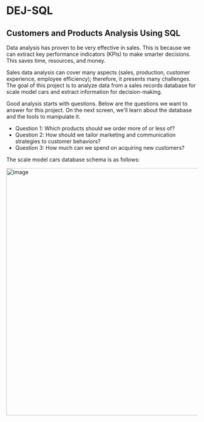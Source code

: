 # DEJ-SQL
## Customers and Products Analysis Using SQL

Data analysis has proven to be very effective in sales. This is because we can extract key performance indicators (KPIs) to make smarter decisions. 
This saves time, resources, and money.

Sales data analysis can cover many aspects (sales, production, customer experience, employee efficiency); therefore, it presents many challenges. 
The goal of this project is to analyze data from a sales records database for scale model cars and extract information for decision-making.

Good analysis starts with questions. Below are the questions we want to answer for this project. On the next screen, we'll learn about the database and the tools to manipulate it.

- Question 1: Which products should we order more of or less of?
- Question 2: How should we tailor marketing and communication strategies to customer behaviors?
- Question 3: How much can we spend on acquiring new customers?

The scale model cars database schema is as follows:

<img width="650" alt="image" src="https://github.com/mm230/DEJ-SQL/assets/66476737/43e9483a-5c84-4a0c-965d-b2c24e73fb0c">

